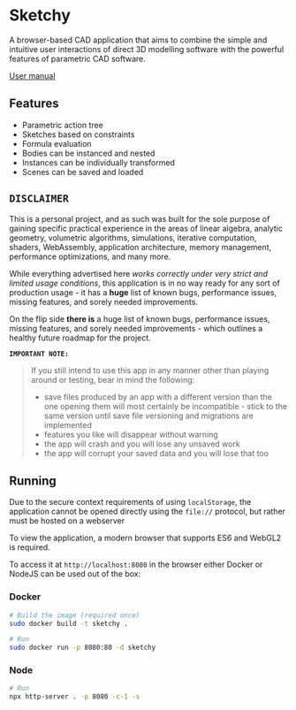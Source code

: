 # Sketchy
A browser-based CAD application that aims to combine the simple and intuitive user interactions of direct 3D modelling software with the powerful features of parametric CAD software.

[User manual](docs/README.md)

## Features
- Parametric action tree
- Sketches based on constraints
- Formula evaluation
- Bodies can be instanced and nested
- Instances can be individually transformed
- Scenes can be saved and loaded

## `DISCLAIMER`
This is a personal project, and as such was built for the sole purpose of gaining specific practical experience in the areas of linear algebra, analytic geometry, volumetric algorithms, simulations, iterative computation, shaders, WebAssembly, application architecture, memory management, performance optimizations, and many more.

While everything advertised here *works correctly under very strict and limited usage conditions*, this application is in no way ready for any sort of production usage - it has a **huge** list of known bugs, performance issues, missing features, and sorely needed improvements.

On the flip side **there is** a huge list of known bugs, performance issues, missing features, and sorely needed improvements - which outlines a healthy future roadmap for the project.

**`IMPORTANT NOTE:`**
> If you still intend to use this app in any manner other than playing around or testing, bear in mind the following:
> - save files produced by an app with a different version than the one opening them will most certainly be incompatible - stick to the same version until save file versioning and migrations are implemented
> - features you like will disappear without warning
> - the app will crash and you will lose any unsaved work
> - the app will corrupt your saved data and you will lose that too

## Running
Due to the secure context requirements of using `localStorage`, the application cannot be opened directly using the `file://` protocol, but rather must be hosted on a webserver

To view the application, a modern browser that supports ES6 and WebGL2 is required.

To access it at `http://localhost:8080` in the browser either Docker or NodeJS can be used out of the box:

### Docker
```sh
# Build the image (required once)
sudo docker build -t sketchy .

# Run
sudo docker run -p 8080:80 -d sketchy
```

### Node
```sh
# Run
npx http-server . -p 8080 -c-1 -s
```
